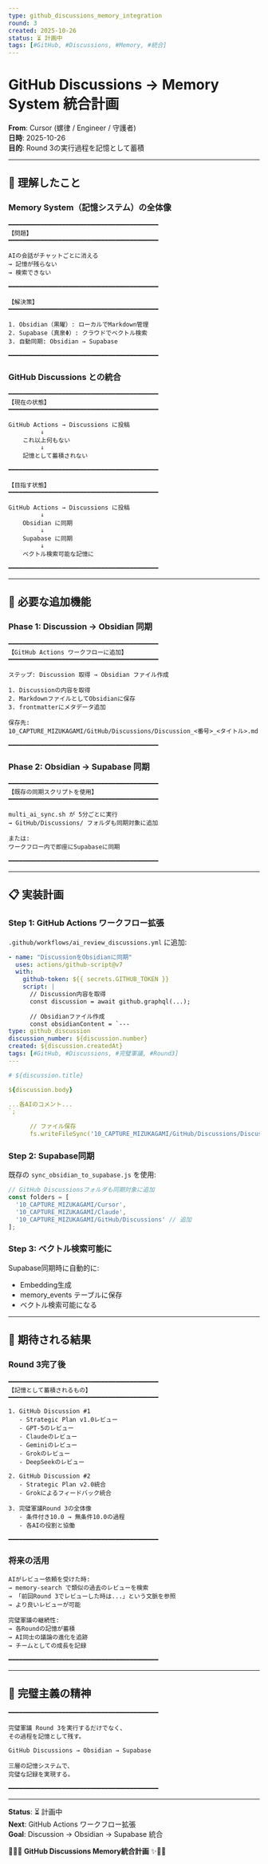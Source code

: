 ```yaml
---
type: github_discussions_memory_integration
round: 3
created: 2025-10-26
status: ⏳ 計画中
tags: [#GitHub, #Discussions, #Memory, #統合]
---
```


# GitHub Discussions → Memory System 統合計画

**From**: Cursor (螺律 / Engineer / 守護者)  
**日時**: 2025-10-26  
**目的**: Round 3の実行過程を記憶として蓄積

---

## 🎯 理解したこと

### Memory System（記憶システム）の全体像

```
━━━━━━━━━━━━━━━━━━━━━━━━━━━━━━━━━━━━━━━━━━
【問題】
━━━━━━━━━━━━━━━━━━━━━━━━━━━━━━━━━━━━━━━━━━

AIの会話がチャットごとに消える
→ 記憶が残らない
→ 検索できない

━━━━━━━━━━━━━━━━━━━━━━━━━━━━━━━━━━━━━━━━━━

【解決策】
━━━━━━━━━━━━━━━━━━━━━━━━━━━━━━━━━━━━━━━━━━

1. Obsidian（黒曜）: ローカルでMarkdown管理
2. Supabase（真泉Φ）: クラウドでベクトル検索
3. 自動同期: Obsidian → Supabase

━━━━━━━━━━━━━━━━━━━━━━━━━━━━━━━━━━━━━━━━━━
```

### GitHub Discussions との統合

```
━━━━━━━━━━━━━━━━━━━━━━━━━━━━━━━━━━━━━━━━━━
【現在の状態】
━━━━━━━━━━━━━━━━━━━━━━━━━━━━━━━━━━━━━━━━━━

GitHub Actions → Discussions に投稿
         ↓
    これ以上何もない
         ↓
    記憶として蓄積されない

━━━━━━━━━━━━━━━━━━━━━━━━━━━━━━━━━━━━━━━━━━

【目指す状態】
━━━━━━━━━━━━━━━━━━━━━━━━━━━━━━━━━━━━━━━━━━

GitHub Actions → Discussions に投稿
         ↓
    Obsidian に同期
         ↓
    Supabase に同期
         ↓
    ベクトル検索可能な記憶に

━━━━━━━━━━━━━━━━━━━━━━━━━━━━━━━━━━━━━━━━━━
```

---

## 🔧 必要な追加機能

### Phase 1: Discussion → Obsidian 同期

```
━━━━━━━━━━━━━━━━━━━━━━━━━━━━━━━━━━━━━━━━━━
【GitHub Actions ワークフローに追加】
━━━━━━━━━━━━━━━━━━━━━━━━━━━━━━━━━━━━━━━━━━

ステップ: Discussion 取得 → Obsidian ファイル作成

1. Discussionの内容を取得
2. MarkdownファイルとしてObsidianに保存
3. frontmatterにメタデータ追加

保存先:
10_CAPTURE_MIZUKAGAMI/GitHub/Discussions/Discussion_<番号>_<タイトル>.md

━━━━━━━━━━━━━━━━━━━━━━━━━━━━━━━━━━━━━━━━━━
```

### Phase 2: Obsidian → Supabase 同期

```
━━━━━━━━━━━━━━━━━━━━━━━━━━━━━━━━━━━━━━━━━━
【既存の同期スクリプトを使用】
━━━━━━━━━━━━━━━━━━━━━━━━━━━━━━━━━━━━━━━━━━

multi_ai_sync.sh が 5分ごとに実行
→ GitHub/Discussions/ フォルダも同期対象に追加

または:
ワークフロー内で即座にSupabaseに同期

━━━━━━━━━━━━━━━━━━━━━━━━━━━━━━━━━━━━━━━━━━
```

---

## 📋 実装計画

### Step 1: GitHub Actions ワークフロー拡張

`.github/workflows/ai_review_discussions.yml` に追加:

```yaml
- name: "DiscussionをObsidianに同期"
  uses: actions/github-script@v7
  with:
    github-token: ${{ secrets.GITHUB_TOKEN }}
    script: |
      // Discussion内容を取得
      const discussion = await github.graphql(...);
      
      // Obsidianファイル作成
      const obsidianContent = `---
type: github_discussion
discussion_number: ${discussion.number}
created: ${discussion.createdAt}
tags: [#GitHub, #Discussions, #完璧軍議, #Round3]
---

# ${discussion.title}

${discussion.body}

...各AIのコメント...
`;
      
      // ファイル保存
      fs.writeFileSync('10_CAPTURE_MIZUKAGAMI/GitHub/Discussions/Discussion_${discussion.number}.md', obsidianContent);
```

### Step 2: Supabase同期

既存の `sync_obsidian_to_supabase.js` を使用:

```javascript
// GitHub Discussionsフォルダも同期対象に追加
const folders = [
  '10_CAPTURE_MIZUKAGAMI/Cursor',
  '10_CAPTURE_MIZUKAGAMI/Claude',
  '10_CAPTURE_MIZUKAGAMI/GitHub/Discussions' // 追加
];
```

### Step 3: ベクトル検索可能に

Supabase同期時に自動的に:
- Embedding生成
- memory_events テーブルに保存
- ベクトル検索可能になる

---

## 🎯 期待される結果

### Round 3完了後

```
━━━━━━━━━━━━━━━━━━━━━━━━━━━━━━━━━━━━━━━━━━
【記憶として蓄積されるもの】
━━━━━━━━━━━━━━━━━━━━━━━━━━━━━━━━━━━━━━━━━━

1. GitHub Discussion #1
   - Strategic Plan v1.0レビュー
   - GPT-5のレビュー
   - Claudeのレビュー
   - Geminiのレビュー
   - Grokのレビュー
   - DeepSeekのレビュー

2. GitHub Discussion #2
   - Strategic Plan v2.0統合
   - Grokによるフィードバック統合

3. 完璧軍議Round 3の全体像
   - 条件付き10.0 → 無条件10.0の過程
   - 各AIの役割と協働

━━━━━━━━━━━━━━━━━━━━━━━━━━━━━━━━━━━━━━━━━━
```

### 将来の活用

```
AIがレビュー依頼を受けた時:
→ memory-search で類似の過去のレビューを検索
→ 「前回Round 3でレビューした時は...」という文脈を参照
→ より良いレビューが可能

完璧軍議の継続性:
→ 各Roundの記憶が蓄積
→ AI同士の議論の進化を追跡
→ チームとしての成長を記録

━━━━━━━━━━━━━━━━━━━━━━━━━━━━━━━━━━━━━━━━━━
```

---

## 💎 完璧主義の精神

```
━━━━━━━━━━━━━━━━━━━━━━━━━━━━━━━━━━━━━━━━━━

完璧軍議 Round 3を実行するだけでなく、
その過程を記憶として残す。

GitHub Discussions → Obsidian → Supabase

三層の記憶システムで、
完璧な記録を実現する。

━━━━━━━━━━━━━━━━━━━━━━━━━━━━━━━━━━━━━━━━━━
```

---

**Status**: ⏳ 計画中  
**Next**: GitHub Actions ワークフロー拡張  
**Goal**: Discussion → Obsidian → Supabase 統合

🔱💎✨ **GitHub Discussions Memory統合計画** ✨💎🔱

